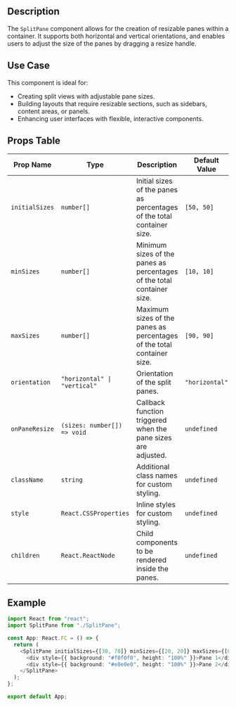 ## Description
The `SplitPane` component allows for the creation of resizable panes within a container. It supports both horizontal and vertical orientations, and enables users to adjust the size of the panes by dragging a resize handle.

## Use Case
This component is ideal for:
- Creating split views with adjustable pane sizes.
- Building layouts that require resizable sections, such as sidebars, content areas, or panels.
- Enhancing user interfaces with flexible, interactive components.

## Props Table

| Prop Name       | Type                                            | Description                                                          | Default Value | Required |
|-----------------|-------------------------------------------------|----------------------------------------------------------------------|---------------|----------|
| `initialSizes`  | `number[]`                                      | Initial sizes of the panes as percentages of the total container size.| `[50, 50]`    | No       |
| `minSizes`      | `number[]`                                      | Minimum sizes of the panes as percentages of the total container size.| `[10, 10]`    | No       |
| `maxSizes`      | `number[]`                                      | Maximum sizes of the panes as percentages of the total container size.| `[90, 90]`    | No       |
| `orientation`   | `"horizontal" \| "vertical"`                    | Orientation of the split panes.                                       | `"horizontal"`| No       |
| `onPaneResize`  | `(sizes: number[]) => void`                     | Callback function triggered when the pane sizes are adjusted.         | `undefined`   | No       |
| `className`     | `string`                                        | Additional class names for custom styling.                            | `undefined`   | No       |
| `style`         | `React.CSSProperties`                           | Inline styles for custom styling.                                     | `undefined`   | No       |
| `children`      | `React.ReactNode`                               | Child components to be rendered inside the panes.                     | `undefined`   | Yes      |

## Example

```typescript
import React from "react";
import SplitPane from "./SplitPane";

const App: React.FC = () => {
  return (
    <SplitPane initialSizes={[30, 70]} minSizes={[20, 20]} maxSizes={[80, 80]} orientation="vertical">
      <div style={{ background: "#f0f0f0", height: "100%" }}>Pane 1</div>
      <div style={{ background: "#e0e0e0", height: "100%" }}>Pane 2</div>
    </SplitPane>
  );
};

export default App;
```
